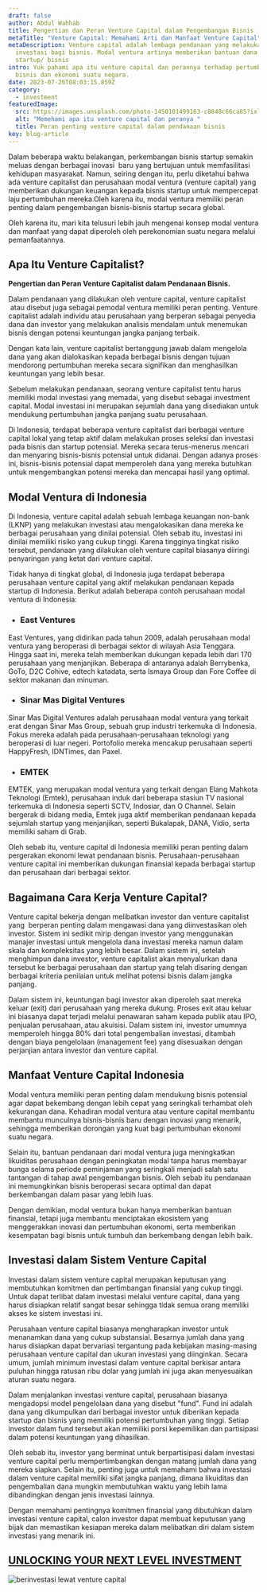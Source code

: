 ```yaml
---
draft: false
author: Abdul Wahhab
title: Pengertian dan Peran Venture Capital dalam Pengembangan Bisnis
metaTitle: "Venture Capital: Memahami Arti dan Manfaat Venture Capital"
metaDescription: Venture capital adalah lembaga pendanaan yang melakukan
  investasi bagi bisnis. Modal ventura artinya memberikan bantuan dana kepada
  startup/ bisnis
intro: Yuk pahami apa itu venture capital dan perannya terhadap pertumbuhan
  bisnis dan ekonomi suatu negara.
date: 2023-07-26T08:03:15.859Z
category:
  - investment
featuredImage:
  src: https://images.unsplash.com/photo-1450101499163-c8848c66ca85?ixlib=rb-4.0.3&ixid=M3wxMjA3fDB8MHxwaG90by1wYWdlfHx8fGVufDB8fHx8fA%3D%3D&auto=format&fit=crop&w=2070&q=80
  alt: "Memehami apa itu venture capital dan peranya "
  title: Peran penting venture capital dalam pendanaan bisnis
key: blog-article
---
```

Dalam beberapa waktu belakangan, perkembangan bisnis startup semakin meluas dengan berbagai inovasi  baru yang bertujuan untuk memfasilitasi kehidupan masyarakat. Namun, seiring dengan itu, perlu diketahui bahwa ada venture capitalist dan perusahaan modal ventura (venture capital) yang memberikan dukungan keuangan kepada bisnis startup untuk mempercepat laju pertumbuhan mereka.Oleh karena itu, modal ventura memiliki peran penting dalam pengembangan bisnis-bisnis startup secara global.

Oleh karena itu, mari kita telusuri lebih jauh mengenai konsep modal ventura dan manfaat yang dapat diperoleh oleh perekonomian suatu negara melalui pemanfaatannya.

## Apa Itu Venture Capitalist?

**Pengertian dan Peran Venture Capitalist dalam Pendanaan Bisnis.**

Dalam pendanaan yang dilakukan oleh venture capital, venture capitalist  atau disebut juga sebagai pemodal ventura memiliki peran penting. Venture capitalist adalah individu atau perusahaan yang berperan sebagai penyedia dana dan investor yang melakukan analisis mendalam untuk menemukan bisnis dengan potensi keuntungan jangka panjang terbaik.

Dengan kata lain, venture capitalist bertanggung jawab dalam mengelola dana yang akan dialokasikan kepada berbagai bisnis dengan tujuan mendorong pertumbuhan mereka secara signifikan dan menghasilkan keuntungan yang lebih besar. 

Sebelum melakukan pendanaan, seorang venture capitalist tentu harus memiliki modal investasi yang memadai, yang disebut sebagai investment capital. Modal investasi ini merupakan sejumlah dana yang disediakan untuk mendukung pertumbuhan jangka panjang suatu perusahaan.

Di Indonesia, terdapat beberapa venture capitalist dari berbagai venture capital lokal yang tetap aktif dalam melakukan proses seleksi dan investasi pada bisnis dan startup potensial. Mereka secara terus-menerus mencari dan menyaring bisnis-bisnis potensial untuk didanai. Dengan adanya proses ini, bisnis-bisnis potensial dapat memperoleh dana yang mereka butuhkan untuk mengembangkan potensi mereka dan mencapai hasil yang optimal.

## Modal Ventura di Indonesia

Di Indonesia, venture capital adalah sebuah lembaga keuangan non-bank (LKNP) yang melakukan investasi atau mengalokasikan dana mereka ke berbagai perusahaan yang dinilai potensial. Oleh sebab itu, investasi ini dinilai memiliki risiko yang cukup tinggi. Karena tingginya tingkat risiko tersebut, pendanaan yang dilakukan oleh venture capital biasanya diiringi penyaringan yang ketat dari venture capital.

Tidak hanya di tingkat global, di Indonesia juga terdapat beberapa perusahaan venture capital yang aktif melakukan pendanaan kepada startup di Indonesia. Berikut adalah beberapa contoh perusahaan modal ventura di Indonesia:

* ### East Ventures

East Ventures, yang didirikan pada tahun 2009, adalah perusahaan modal ventura yang beroperasi di berbagai sektor di wilayah Asia Tenggara. Hingga saat ini, mereka telah memberikan dukungan kepada lebih dari 170 perusahaan yang menjanjikan. Beberapa di antaranya adalah Berrybenka, GoTo, D2C Cohive, edtech katadata, serta Ismaya Group dan Fore Coffee di sektor makanan dan minuman.

* ### Sinar Mas Digital Ventures

Sinar Mas Digital Ventures adalah perusahaan modal ventura yang terkait erat dengan Sinar Mas Group, sebuah grup industri terkemuka di Indonesia. Fokus mereka adalah pada perusahaan-perusahaan teknologi yang beroperasi di luar negeri. Portofolio mereka mencakup perusahaan seperti HappyFresh, IDNTimes, dan Paxel.

* ### EMTEK

EMTEK, yang merupakan modal ventura yang terkait dengan Elang Mahkota Teknologi (Emtek), perusahaan induk dari beberapa stasiun TV nasional terkemuka di Indonesia seperti SCTV, Indosiar, dan O Channel. Selain bergerak di bidang media, Emtek juga aktif memberikan pendanaan kepada sejumlah startup yang menjanjikan, seperti Bukalapak, DANA, Vidio, serta memiliki saham di Grab.

Oleh sebab itu, venture capital di Indonesia memiliki peran penting dalam pergerakan ekonomi lewat pendanaan bisnis. Perusahaan-perusahaan venture capital ini memberikan dukungan finansial kepada berbagai startup dan perusahaan dari berbagai sektor. 

## Bagaimana Cara Kerja Venture Capital?

Venture capital bekerja dengan melibatkan investor dan venture capitalist yang  berperan penting dalam mengawasi dana yang diinvestasikan oleh investor. Sistem ini sedikit mirip dengan investor yang menggunakan manajer investasi untuk mengelola dana investasi mereka namun dalam skala dan kompleksitas yang lebih besar. Dalam sistem ini, setelah menghimpun dana investor, venture capitalist akan menyalurkan dana tersebut ke berbagai perusahaan dan startup yang telah disaring dengan berbagai kriteria penilaian untuk melihat potensi bisnis dalam jangka panjang. 

Dalam sistem ini, keuntungan bagi investor akan diperoleh saat mereka keluar (exit) dari perusahaan yang mereka dukung. Proses exit atau keluar ini biasanya dapat terjadi melalui penawaran saham kepada publik atau IPO, penjualan perusahaan, atau akuisisi. Dalam sistem ini, investor umumnya memperoleh hingga 80% dari total pengembalian investasi, ditambah dengan biaya pengelolaan (management fee) yang disesuaikan dengan perjanjian antara investor dan venture capital. 

## Manfaat Venture Capital Indonesia

Modal ventura memiliki peran penting dalam mendukung bisnis potensial agar dapat bekembang dengan lebih cepat yang seringkali terhambat oleh kekurangan dana. Kehadiran modal ventura atau venture capital membantu membantu munculnya bisnis-bisnis baru dengan inovasi yang menarik, sehingga memberikan dorongan yang kuat bagi pertumbuhan ekonomi suatu negara.

Selain itu, bantuan pendanaan dari modal ventura juga meningkatkan likuiditas perusahaan dengan peningkatan modal tanpa harus membayar bunga selama periode peminjaman yang seringkali menjadi salah satu tantangan di tahap awal pengembangan bisnis. Oleh sebab itu pendanaan ini memungkinkan bisnis beroperasi secara optimal dan dapat berkembangan dalam pasar yang lebih luas. 

Dengan demikian, modal ventura bukan hanya memberikan bantuan finansial, tetapi juga membantu menciptakan ekosistem yang menggerakkan inovasi dan pertumbuhan ekonomi, serta memberikan kesempatan bagi bisnis untuk tumbuh dan berkembang dengan lebih baik.

## Investasi dalam Sistem Venture Capital

Investasi dalam sistem venture capital merupakan keputusan yang membutuhkan komitmen dan pertimbangan finansial yang cukup tinggi. Untuk dapat terlibat dalam investasi melalui venture capital, dana yang harus disiapkan relatif sangat besar sehingga tidak semua orang memiliki akses ke sistem investasi ini. 

Perusahaan venture capital biasanya mengharapkan investor untuk menanamkan dana yang cukup substansial. Besarnya jumlah dana yang harus disiapkan dapat bervariasi tergantung pada kebijakan masing-masing perusahaan venture capital dan ukuran investasi yang diinginkan. Secara umum, jumlah minimum investasi dalam venture capital berkisar antara puluhan hingga ratusan ribu dolar yang jumlah ini juga akan menyesuaikan aturan suatu negara.

Dalam menjalankan investasi venture capital, perusahaan biasanya mengadopsi model pengelolaan dana yang disebut "fund". Fund ini adalah dana yang dikumpulkan dari berbagai investor untuk diberikan kepada startup dan bisnis yang memiliki potensi pertumbuhan yang tinggi. Setiap investor dalam fund tersebut akan memiliki porsi kepemilikan dan partisipasi dalam potensi keuntungan yang dihasilkan.

Oleh sebab itu, investor yang berminat untuk berpartisipasi dalam investasi venture capital perlu mempertimbangkan dengan matang jumlah dana yang mereka siapkan. Selain itu, penting juga untuk memahami bahwa investasi dalam venture capital memiliki sifat jangka panjang, dimana likuiditas dan pengembalian dana mungkin membutuhkan waktu yang lebih lama dibandingkan dengan jenis investasi lainnya. 

Dengan memahami pentingnya komitmen finansial yang dibutuhkan dalam investasi venture capital, calon investor dapat membuat keputusan yang bijak dan memastikan kesiapan mereka dalam melibatkan diri dalam sistem investasi yang menarik ini.

## **[UNLOCKING YOUR NEXT LEVEL INVESTMENT](https://icx.id/)**

![berinvestasi lewat venture capital](/img/snapinsta.app_346119647_1435083573982006_484823168912654359_n_1080-1-.jpg "venture capital untuk pendanaan bisnis")
